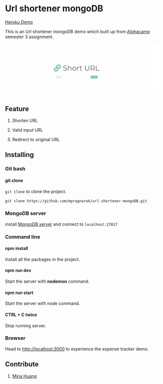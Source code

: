 # Url shortener mongoDB
[Heroku Demo](https://url-shortener-min.herokuapp.com)

This is an Url shortener mongoDB demo which built up from [Alphacamp](https://tw.alphacamp.co/) semester 3 assignment.

![demo-index](./public/img/demo.gif)

## Feature
1. Shorten URL

2. Valid input URL

3. Redirect to original URL

   

## Installing

### Git bash

#### git clone

`git clone` to clone the project.

```markdown
git clone https://github.com/mpragnarok/url-shortener-mongoDB.git
```
### MongoDB server

install [MongoDB server](https://www.mongodb.com/download-center/community) and connect to `localhost:27017`

### Command line

#### npm install

Install all the packages in the project.

#### npm run dev

Start the server with **nodemon** command.

#### npm run start

Start the server with node command.

#### CTRL + C twice

Stop running server.

### Browser

Head to [http://localhost:3000](http://localhost:3000) to experience the expense tracker demo.

## Contribute
1. [Mina Huang]( https://github.com/mpragnarok )

   
